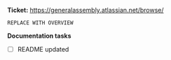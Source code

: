 **Ticket:** https://generalassembly.atlassian.net/browse/<ticket number>

`REPLACE WITH OVERVIEW`

**Documentation tasks**

* [ ] README updated
